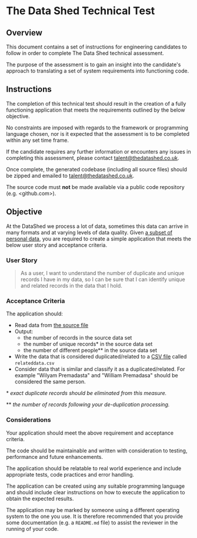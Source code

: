 # The Data Shed Technical Test

## Overview

This document contains a set of instructions for engineering candidates to follow in order to complete The Data Shed technical assessment.

The purpose of the assessment is to gain an insight into the candidate's approach to translating a set of system requirements into functioning code.

## Instructions

The completion of this technical test should result in the creation of a fully functioning application that meets the requirements outlined by the below objective.

No constraints are imposed with regards to the framework or programming language chosen, nor is it expected that the assessment is to be completed within any set time frame.

If the candidate requires any further information or encounters any issues in completing this assessment, please contact [talent@thedatashed.co.uk](mailto:talent@thedatashed.co.uk).

Once complete, the generated codebase (including all source files) should be zipped and emailed to [talent@thedatashed.co.uk](mailto:talent@thedatashed.co.uk).

The source code must **not** be made available via a public code repository (e.g. <github.com>).

## Objective

At the DataShed we process a lot of data, sometimes this data can arrive in many formats and at varying levels of data quality. Given [a subset of personal data](./profile-data/DataShed_Technical_Test.csv), you are required to create a simple application that meets the below user story and acceptance criteria.

### User Story

> As a user, I want to understand the number of duplicate and unique records I have in my data, so I can be sure that I can identify unique and related records in the data that I hold.

### Acceptance Criteria

The application should:

- Read data from [the source file](./profile-data/DataShed_Technical_Test.csv)
- Output:
  - the number of records in the source data set
  - the number of unique records\* in the source data set
  - the number of different people\*\* in the source data set
- Write the data that is considered duplicated/related to a [CSV file](https://en.wikipedia.org/wiki/Comma-separated_values) called `relateddata.csv`
- Consider data that is similar and classify it as a duplicated/related. For example "Wilyam Premadasta" and "William Premadasa" should be considered the same person.

\* _exact duplicate records should be eliminated from this measure._

\*\* _the number of records following your de-duplication processing._

### Considerations

Your application should meet the above requirement and acceptance criteria.

The code should be maintainable and written with consideration to testing, performance and future enhancements.

The application should be relatable to real world experience and include appropriate tests, code practices and error handling.

The application can be created using any suitable programming language and should include clear instructions on how to execute the application to obtain the expected results.

The application may be marked by someone using a different operating system to the one you use. It is therefore recommended that you provide some documentation (e.g. a `README.md` file) to assist the reviewer in the running of your code.
